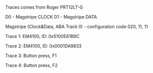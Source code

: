 Traces comes from Roger PRT12LT-G

D0 - Magstripe CLOCK
D1 - Magstripe DATA

Magstripe (Clock&Data, ABA Track II) - configuration code 020, 11, 11

Trace 1:
EM4100, ID: 0x5100E61B9C

Trace 2:
EM4100, ID: 0x0001DA9833

Trace 3:
Button press, F1

Trace 4:
Button press, F2
